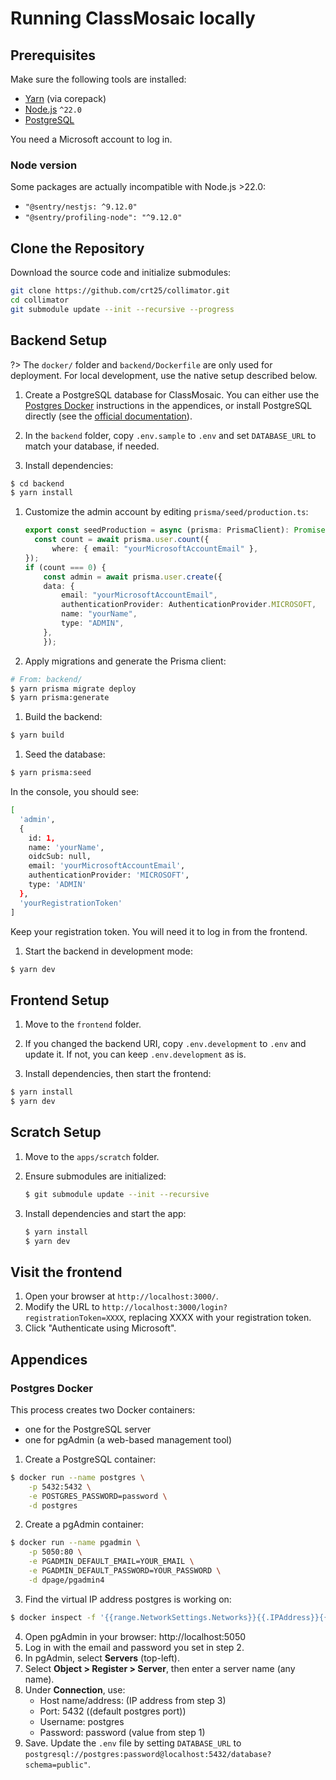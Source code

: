 # Running ClassMosaic locally

## Prerequisites

Make sure the following tools are installed:

- [Yarn](https://yarnpkg.com/) (via corepack)
- [Node.js](https://nodejs.org/fr) `^22.0`
- [PostgreSQL](https://www.postgresql.org/)

You need a Microsoft account to log in.

### Node version

Some packages are actually incompatible with Node.js >22.0:
- `"@sentry/nestjs: ^9.12.0"`
- `"@sentry/profiling-node": "^9.12.0"`

## Clone the Repository

Download the source code and initialize submodules:

```sh
git clone https://github.com/crt25/collimator.git
cd collimator
git submodule update --init --recursive --progress
```

## Backend Setup

?> The `docker/` folder and `backend/Dockerfile` are only used for deployment. For local development, use the native setup described below.

1. Create a PostgreSQL database for ClassMosaic.
   You can either use the [Postgres Docker](#postgres-docker) instructions in the appendices, or install PostgreSQL directly (see the [official documentation](https://www.postgresql.org/docs/current/)).

2. In the `backend` folder, copy `.env.sample` to `.env` and set `DATABASE_URL` to match your database, if needed.

3. Install dependencies:
```sh
$ cd backend
$ yarn install
```

1. Customize the admin account by editing `prisma/seed/production.ts`:
    ```ts
    export const seedProduction = async (prisma: PrismaClient): Promise<void> => {
      const count = await prisma.user.count({
          where: { email: "yourMicrosoftAccountEmail" },
    });
    if (count === 0) {
        const admin = await prisma.user.create({
        data: {
            email: "yourMicrosoftAccountEmail",
            authenticationProvider: AuthenticationProvider.MICROSOFT,
            name: "yourName",
            type: "ADMIN",
        },
        });

    ```

2. Apply migrations and generate the Prisma client:
```sh 
# From: backend/
$ yarn prisma migrate deploy
$ yarn prisma:generate
```

1. Build the backend:
```sh
$ yarn build
```

1. Seed the database:
```sh
$ yarn prisma:seed
```
In the console, you should see:
```sh
[
  'admin',
  {
    id: 1,
    name: 'yourName',
    oidcSub: null,
    email: 'yourMicrosoftAccountEmail',
    authenticationProvider: 'MICROSOFT',
    type: 'ADMIN'
  },
  'yourRegistrationToken'
]
```             
Keep your registration token. You will need it to log in from the frontend.

1. Start the backend in development mode:
```sh
$ yarn dev
```

## Frontend Setup

1. Move to the `frontend` folder.

2. If you changed the backend URI, copy `.env.development` to `.env` and update it. If not, you can keep `.env.development` as is.

3. Install dependencies, then start the frontend:
```sh
$ yarn install
$ yarn dev
```

## Scratch Setup

1. Move to the `apps/scratch` folder.
2. Ensure submodules are initialized:
    ```sh
    $ git submodule update --init --recursive
    ```

3. Install dependencies and start the app:
    ```sh
    $ yarn install
    $ yarn dev
    ```

## Visit the frontend

1. Open your browser at `http://localhost:3000/`.
2. Modify the URL to `http://localhost:3000/login?registrationToken=XXXX`, replacing XXXX with your registration token.
3. Click "Authenticate using Microsoft".

## Appendices
### Postgres Docker

This process creates two Docker containers:  
- one for the PostgreSQL server  
- one for pgAdmin (a web-based management tool)

1. Create a PostgreSQL container:
```sh
$ docker run --name postgres \
    -p 5432:5432 \
    -e POSTGRES_PASSWORD=password \
    -d postgres
```
2. Create a pgAdmin container:
```sh 
$ docker run --name pgadmin \
    -p 5050:80 \
    -e PGADMIN_DEFAULT_EMAIL=YOUR_EMAIL \
    -e PGADMIN_DEFAULT_PASSWORD=YOUR_PASSWORD \
    -d dpage/pgadmin4
```
3. Find the virtual IP address postgres is working on:
```sh
$ docker inspect -f '{{range.NetworkSettings.Networks}}{{.IPAddress}}{{end}}' postgres
```

4. Open pgAdmin in your browser: http://localhost:5050
5. Log in with the email and password you set in step 2.
6. In pgAdmin, select **Servers** (top-left).
7. Select **Object > Register > Server**, then enter a server name (any name).
8. Under **Connection**, use:
    - Host name/address: (IP address from step 3)
    - Port: 5432 ((default postgres port))
    - Username: postgres
    - Password: password (value from step 1)
9. Save. Update the `.env` file by setting `DATABASE_URL` to `postgresql://postgres:password@localhost:5432/database?schema=public"`.

